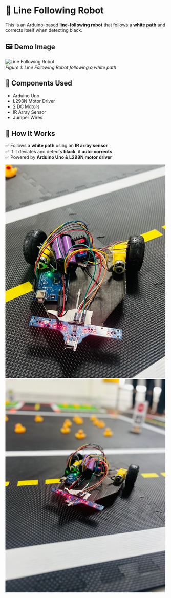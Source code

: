 # 🚀 Line Following Robot  

This is an Arduino-based **line-following robot** that follows a **white path** and corrects itself when detecting black.  

## 🖼️ Demo Image  
![Line Following Robot](robot.jpg)  
*Figure 1: Line Following Robot following a white path*  

## 🔧 Components Used  
- Arduino Uno  
- L298N Motor Driver  
- 2 DC Motors  
- IR Array Sensor  
- Jumper Wires  

## 📌 How It Works  
✅ Follows a **white path** using an **IR array sensor**  
✅ If it deviates and detects **black**, it **auto-corrects**  
✅ Powered by **Arduino Uno & L298N motor driver**  

<img src="Robot_1.jpg" alt="Line Following Robot" width="500">
<img src="Robot_2.jpg" alt="Line Following Robot" width="500">

